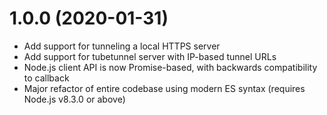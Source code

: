 # 1.0.0 (2020-01-31)

- Add support for tunneling a local HTTPS server
- Add support for tubetunnel server with IP-based tunnel URLs
- Node.js client API is now Promise-based, with backwards compatibility to callback
- Major refactor of entire codebase using modern ES syntax (requires Node.js v8.3.0 or above)
